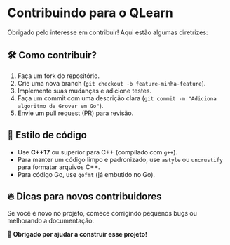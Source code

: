 # Contribuindo para o QLearn

Obrigado pelo interesse em contribuir! Aqui estão algumas diretrizes:

## 🛠 Como contribuir?
1. Faça um fork do repositório.
2. Crie uma nova branch (`git checkout -b feature-minha-feature`).
3. Implemente suas mudanças e adicione testes.
4. Faça um commit com uma descrição clara (`git commit -m "Adiciona algoritmo de Grover em Go"`).
5. Envie um pull request (PR) para revisão.

## 📜 Estilo de código
- Use **C++17** ou superior para C++ (compilado com `g++`).
- Para manter um código limpo e padronizado, use `astyle` ou `uncrustify` para formatar arquivos C++.
- Para código Go, use `gofmt` (já embutido no Go).

## 🔥 Dicas para novos contribuidores
Se você é novo no projeto, comece corrigindo pequenos bugs ou melhorando a documentação.

🚀 **Obrigado por ajudar a construir esse projeto!**